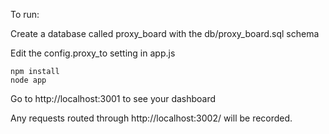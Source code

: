 To run:

Create a database called proxy\_board with the db/proxy\_board.sql schema

Edit the config.proxy_to setting in app.js

    npm install
    node app

Go to http://localhost:3001 to see your dashboard

Any requests routed through http://localhost:3002/ will be recorded.
